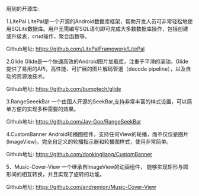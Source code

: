 用到的开源库:

1.LitePal
LitePal是一个开源的Android数据库框架，帮助开发人员可非常轻松地使用SQLite数据库。用户无需编写SQL语句即可完成大多数数据库操作，包括创建或升级表，crud操作，聚合函数等。

Github地址: https://github.com/LitePalFramework/LitePal

2.Glide
Glide是一个快速高效的Android图片加载库，注重于平滑的滚动。Glide提供了易用的API，高性能、可扩展的图片解码管道（decode pipeline），以及自动的资源池技术。

Github地址: https://github.com/bumptech/glide


3.RangeSeeekBar
一个由国人开源的SeekBar,支持非常丰富的样式设置，可以简单方便的实现多种需要的效果。

Github地址: https://github.com/Jay-Goo/RangeSeekBar


4.CustomBanner
Android轮播图控件，支持任何View的轮播，而不仅仅是图片(ImageView)。完全自定义的轮播指示器和轮播图样式，使用非常简单。

Github地址: https://github.com/donkingliang/CustomBanner

5．Music-Cover-View
一个继承自ImageView的动画组件， 能够实现矩形与圆形间的相互转换，并且实现了旋转的功能。

Github地址: https://github.com/andremion/Music-Cover-View

